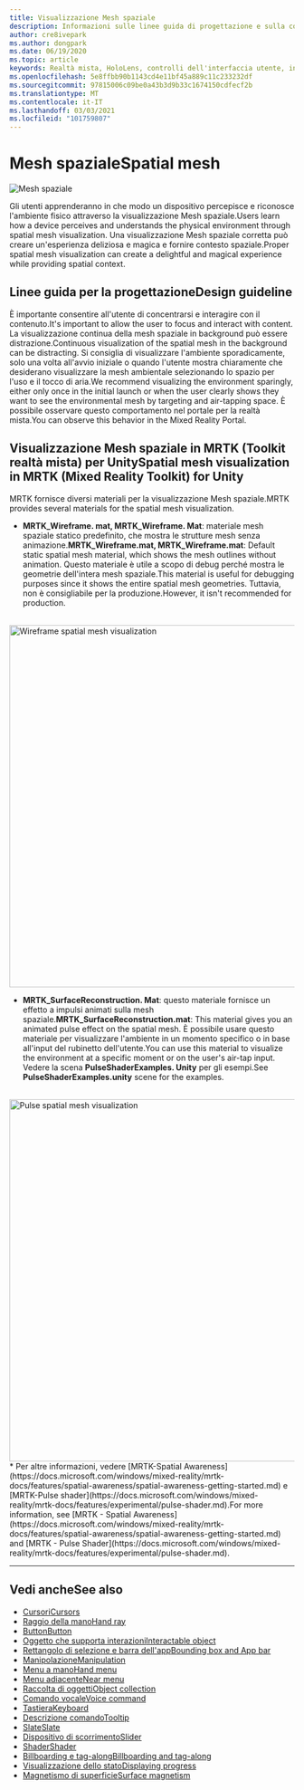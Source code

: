 ```yaml
---
title: Visualizzazione Mesh spaziale
description: Informazioni sulle linee guida di progettazione e sulla comprensione dell'ambiente fisico con la visualizzazione Mesh spaziale in MRTK.
author: cre8ivepark
ms.author: dongpark
ms.date: 06/19/2020
ms.topic: article
keywords: Realtà mista, HoloLens, controlli dell'interfaccia utente, interazione, interfaccia utente, UX, progettazione di UX, interfaccia utente spaziale, interazione spaziale, interfaccia utente 3D, UX 3D, auricolare in realtà mista, auricolare di realtà mista di Windows, auricolare della realtà virtuale, HoloLens, MRTK, Toolkit realtà mista
ms.openlocfilehash: 5e8ffbb90b1143cd4e11bf45a889c11c233232df
ms.sourcegitcommit: 97815006c09be0a43b3d9b33c1674150cdfecf2b
ms.translationtype: MT
ms.contentlocale: it-IT
ms.lasthandoff: 03/03/2021
ms.locfileid: "101759807"
---
```

# <a name="spatial-mesh"></a><span data-ttu-id="3d18b-104">Mesh spaziale</span><span class="sxs-lookup"><span data-stu-id="3d18b-104">Spatial mesh</span></span>

![Mesh spaziale](images/MRTK_PulseShader_SpatialMesh.gif)

<span data-ttu-id="3d18b-106">Gli utenti apprenderanno in che modo un dispositivo percepisce e riconosce l'ambiente fisico attraverso la visualizzazione Mesh spaziale.</span><span class="sxs-lookup"><span data-stu-id="3d18b-106">Users learn how a device perceives and understands the physical environment through spatial mesh visualization.</span></span> <span data-ttu-id="3d18b-107">Una visualizzazione Mesh spaziale corretta può creare un'esperienza deliziosa e magica e fornire contesto spaziale.</span><span class="sxs-lookup"><span data-stu-id="3d18b-107">Proper spatial mesh visualization can create a delightful and magical experience while providing spatial context.</span></span>  

## <a name="design-guideline"></a><span data-ttu-id="3d18b-108">Linee guida per la progettazione</span><span class="sxs-lookup"><span data-stu-id="3d18b-108">Design guideline</span></span>

<span data-ttu-id="3d18b-109">È importante consentire all'utente di concentrarsi e interagire con il contenuto.</span><span class="sxs-lookup"><span data-stu-id="3d18b-109">It's important to allow the user to focus and interact with content.</span></span> <span data-ttu-id="3d18b-110">La visualizzazione continua della mesh spaziale in background può essere distrazione.</span><span class="sxs-lookup"><span data-stu-id="3d18b-110">Continuous visualization of the spatial mesh in the background can be distracting.</span></span> <span data-ttu-id="3d18b-111">Si consiglia di visualizzare l'ambiente sporadicamente, solo una volta all'avvio iniziale o quando l'utente mostra chiaramente che desiderano visualizzare la mesh ambientale selezionando lo spazio per l'uso e il tocco di aria.</span><span class="sxs-lookup"><span data-stu-id="3d18b-111">We recommend visualizing the environment sparingly, either only once in the initial launch or when the user clearly shows they want to see the environmental mesh by targeting and air-tapping space.</span></span> <span data-ttu-id="3d18b-112">È possibile osservare questo comportamento nel portale per la realtà mista.</span><span class="sxs-lookup"><span data-stu-id="3d18b-112">You can observe this behavior in the Mixed Reality Portal.</span></span>
<br>

## <a name="spatial-mesh-visualization-in-mrtk-mixed-reality-toolkit-for-unity"></a><span data-ttu-id="3d18b-113">Visualizzazione Mesh spaziale in MRTK (Toolkit realtà mista) per Unity</span><span class="sxs-lookup"><span data-stu-id="3d18b-113">Spatial mesh visualization in MRTK (Mixed Reality Toolkit) for Unity</span></span>

<span data-ttu-id="3d18b-114">MRTK fornisce diversi materiali per la visualizzazione Mesh spaziale.</span><span class="sxs-lookup"><span data-stu-id="3d18b-114">MRTK provides several materials for the spatial mesh visualization.</span></span>

- <span data-ttu-id="3d18b-115">**MRTK_Wireframe. mat, MRTK_Wireframe. Mat**: materiale mesh spaziale statico predefinito, che mostra le strutture mesh senza animazione.</span><span class="sxs-lookup"><span data-stu-id="3d18b-115">**MRTK_Wireframe.mat, MRTK_Wireframe.mat**: Default static spatial mesh material, which shows the mesh outlines without animation.</span></span> <span data-ttu-id="3d18b-116">Questo materiale è utile a scopo di debug perché mostra le geometrie dell'intera mesh spaziale.</span><span class="sxs-lookup"><span data-stu-id="3d18b-116">This material is useful for debugging purposes since it shows the entire spatial mesh geometries.</span></span> <span data-ttu-id="3d18b-117">Tuttavia, non è consigliabile per la produzione.</span><span class="sxs-lookup"><span data-stu-id="3d18b-117">However, it isn't recommended for production.</span></span>
<br>
<img src="images/SurfaceReconstruction.jpg" alt="Wireframe spatial mesh visualization" width="640px">

- <span data-ttu-id="3d18b-118">**MRTK_SurfaceReconstruction. Mat**: questo materiale fornisce un effetto a impulsi animati sulla mesh spaziale.</span><span class="sxs-lookup"><span data-stu-id="3d18b-118">**MRTK_SurfaceReconstruction.mat**: This material gives you an animated pulse effect on the spatial mesh.</span></span> <span data-ttu-id="3d18b-119">È possibile usare questo materiale per visualizzare l'ambiente in un momento specifico o in base all'input del rubinetto dell'utente.</span><span class="sxs-lookup"><span data-stu-id="3d18b-119">You can use this material to visualize the environment at a specific moment or on the user's air-tap input.</span></span> <span data-ttu-id="3d18b-120">Vedere la scena **PulseShaderExamples. Unity** per gli esempi.</span><span class="sxs-lookup"><span data-stu-id="3d18b-120">See **PulseShaderExamples.unity** scene for the examples.</span></span>
<br>
<img src="images/MRTK_SRMesh_Pulse.jpg" alt="Pulse spatial mesh visualization" width="640px">
* <span data-ttu-id="3d18b-121">Per altre informazioni, vedere [MRTK-Spatial Awareness](https://docs.microsoft.com/windows/mixed-reality/mrtk-docs/features/spatial-awareness/spatial-awareness-getting-started.md) e [MRTK-Pulse shader](https://docs.microsoft.com/windows/mixed-reality/mrtk-docs/features/experimental/pulse-shader.md).</span><span class="sxs-lookup"><span data-stu-id="3d18b-121">For more information, see [MRTK - Spatial Awareness](https://docs.microsoft.com/windows/mixed-reality/mrtk-docs/features/spatial-awareness/spatial-awareness-getting-started.md) and [MRTK - Pulse Shader](https://docs.microsoft.com/windows/mixed-reality/mrtk-docs/features/experimental/pulse-shader.md).</span></span>

<br>

---

## <a name="see-also"></a><span data-ttu-id="3d18b-122">Vedi anche</span><span class="sxs-lookup"><span data-stu-id="3d18b-122">See also</span></span>

* [<span data-ttu-id="3d18b-123">Cursori</span><span class="sxs-lookup"><span data-stu-id="3d18b-123">Cursors</span></span>](cursors.md)
* [<span data-ttu-id="3d18b-124">Raggio della mano</span><span class="sxs-lookup"><span data-stu-id="3d18b-124">Hand ray</span></span>](point-and-commit.md)
* [<span data-ttu-id="3d18b-125">Button</span><span class="sxs-lookup"><span data-stu-id="3d18b-125">Button</span></span>](button.md)
* [<span data-ttu-id="3d18b-126">Oggetto che supporta interazioni</span><span class="sxs-lookup"><span data-stu-id="3d18b-126">Interactable object</span></span>](interactable-object.md)
* [<span data-ttu-id="3d18b-127">Rettangolo di selezione e barra dell'app</span><span class="sxs-lookup"><span data-stu-id="3d18b-127">Bounding box and App bar</span></span>](app-bar-and-bounding-box.md)
* [<span data-ttu-id="3d18b-128">Manipolazione</span><span class="sxs-lookup"><span data-stu-id="3d18b-128">Manipulation</span></span>](direct-manipulation.md)
* [<span data-ttu-id="3d18b-129">Menu a mano</span><span class="sxs-lookup"><span data-stu-id="3d18b-129">Hand menu</span></span>](hand-menu.md)
* [<span data-ttu-id="3d18b-130">Menu adiacente</span><span class="sxs-lookup"><span data-stu-id="3d18b-130">Near menu</span></span>](near-menu.md)
* [<span data-ttu-id="3d18b-131">Raccolta di oggetti</span><span class="sxs-lookup"><span data-stu-id="3d18b-131">Object collection</span></span>](object-collection.md)
* [<span data-ttu-id="3d18b-132">Comando vocale</span><span class="sxs-lookup"><span data-stu-id="3d18b-132">Voice command</span></span>](voice-input.md)
* [<span data-ttu-id="3d18b-133">Tastiera</span><span class="sxs-lookup"><span data-stu-id="3d18b-133">Keyboard</span></span>](keyboard.md)
* [<span data-ttu-id="3d18b-134">Descrizione comando</span><span class="sxs-lookup"><span data-stu-id="3d18b-134">Tooltip</span></span>](tooltip.md)
* [<span data-ttu-id="3d18b-135">Slate</span><span class="sxs-lookup"><span data-stu-id="3d18b-135">Slate</span></span>](slate.md)
* [<span data-ttu-id="3d18b-136">Dispositivo di scorrimento</span><span class="sxs-lookup"><span data-stu-id="3d18b-136">Slider</span></span>](slider.md)
* [<span data-ttu-id="3d18b-137">Shader</span><span class="sxs-lookup"><span data-stu-id="3d18b-137">Shader</span></span>](shader.md)
* [<span data-ttu-id="3d18b-138">Billboarding e tag-along</span><span class="sxs-lookup"><span data-stu-id="3d18b-138">Billboarding and tag-along</span></span>](billboarding-and-tag-along.md)
* [<span data-ttu-id="3d18b-139">Visualizzazione dello stato</span><span class="sxs-lookup"><span data-stu-id="3d18b-139">Displaying progress</span></span>](progress.md)
* [<span data-ttu-id="3d18b-140">Magnetismo di superficie</span><span class="sxs-lookup"><span data-stu-id="3d18b-140">Surface magnetism</span></span>](surface-magnetism.md)

